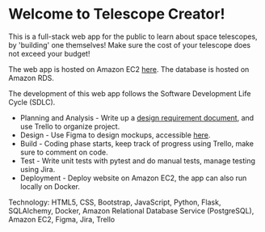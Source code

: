 # Welcome to Telescope Creator!

This is a full-stack web app for the public to learn about space telescopes, by 'building' one themselves! Make sure the cost of your telescope does not exceed your budget!

The web app is hosted on Amazon EC2 [here](http://ec2-54-221-110-95.compute-1.amazonaws.com/). The database is hosted on Amazon RDS.

The development of this web app follows the Software Development Life Cycle (SDLC).

- Planning and Analysis - Write up a [design requirement document](design_requirement.docx), and use Trello to organize project.
- Design - Use Figma to design mockups, accessible [here](https://www.figma.com/file/hPHpn9HBrmu5F9uhcalZZe/telescopes?type=design&node-id=0%3A1&mode=design&t=SSOZiY3Z2OCCLuZt-1).
- Build - Coding phase starts, keep track of progress using Trello, make sure to comment on code.
- Test - Write unit tests with pytest and do manual tests, manage testing using Jira.
- Deployment - Deploy website on Amazon EC2, the app can also run locally on Docker.

Technology:
HTML5, CSS, Bootstrap, JavaScript, Python, Flask, SQLAlchemy, Docker, Amazon Relational Database Service (PostgreSQL), Amazon EC2, Figma, Jira, Trello
